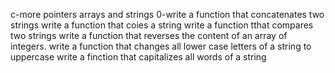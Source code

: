 c-more pointers arrays and strings
0-write a function that concatenates two strings
write a function that coies a string
write a function tthat compares two strings
write a function that reverses the content of an array of integers.
write a function that changes all lower case letters of a string to uppercase
write a finction that capitalizes all words of a string
